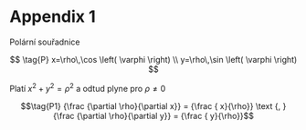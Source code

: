 # Appendix 1 

Polární souřadnice

$$ \tag{P} x=\rho\,\cos \left( \varphi \right)  \\ y=\rho\,\sin \left( \varphi \right) $$

Platí ${x}^{2} +{y}^{2}={\rho}^{2}$ a odtud plyne pro $\rho \neq 0$

$$\tag{P1} {\frac {\partial \rho}{\partial x}} = {\frac { x}{\rho}} \text {, }
{\frac {\partial \rho}{\partial y}} = {\frac { y}{\rho}}$$
